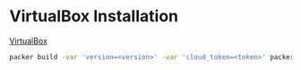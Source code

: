 # VirtualBox Installation

[VirtualBox](https://www.vagrantup.com/docs/providers/virtualbox)

```bash
packer build -var 'version=<version>' -var 'cloud_token=<token>' packer.virtualbox.json
```